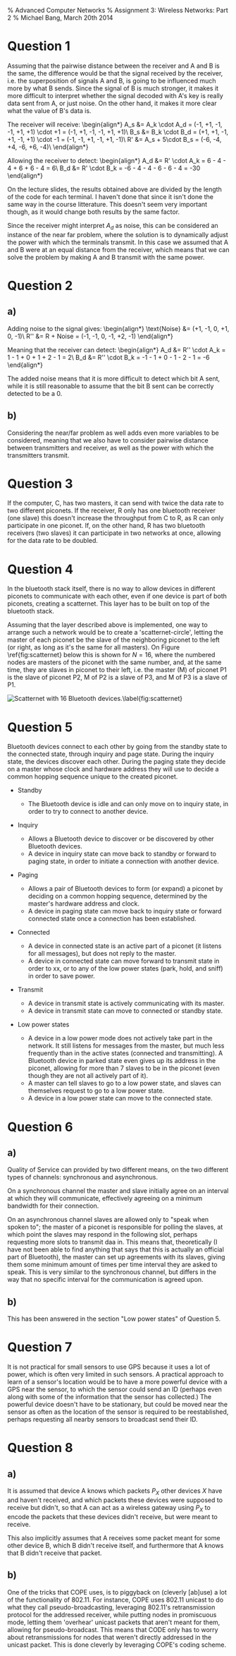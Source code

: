 % Advanced Computer Networks
% Assignment 3: Wireless Networks: Part 2
% Michael Bang, March 20th 2014

Question 1
============
Assuming that the pairwise distance between the receiver and A and B is the same, the difference would be that the signal received by the receiver, i.e. the superposition of signals A and B, is going to be influenced much more by what B sends. Since the signal of B is much stronger, it makes it more difficult to interpret whether the signal decoded with A's key is really data sent from A, or just noise. On the other hand, it makes it more clear what the value of B's data is.

The receiver will receive:
\begin{align*}
    A_s &= A_k \cdot A_d = (-1, +1, -1, -1, +1, +1) \cdot +1 = (-1, +1, -1, -1, +1, +1)\\
    B_s &= B_k \cdot B_d = (+1, +1, -1, +1, -1, +1) \cdot -1 = (-1, -1, +1, -1, +1, -1)\\
     R' &= A_s + 5\cdot B_s = (-6, -4, +4, -6, +6, -4)\\
\end{align*}


Allowing the receiver to detect:
\begin{align*}
    A_d &= R' \cdot A_k = 6 - 4 - 4 + 6 + 6 - 4 = 6\\
    B_d &= R' \cdot B_k = -6 - 4 - 4 - 6 - 6 - 4 = -30
\end{align*}


On the lecture slides, the results obtained above are divided by the length of the code for each terminal. I haven't done that since it isn't done the same way in the course litterature. This doesn't seem very important though, as it would change both results by the same factor.

Since the receiver might interpret $A_d$ as noise, this can be considered an instance of the near far problem, where the solution is to dynamically adjust the power with which the terminals transmit. In this case we assumed that A and B were at an equal distance from the receiver, which means that we can solve the problem by making A and B transmit with the same power.


Question 2
============

a)
----
Adding noise to the signal gives:
\begin{align*}
    \text{Noise} &= (+1, -1, 0, +1, 0, -1)\\
    R'' &= R + Noise = (-1, -1, 0, -1, +2, -1)
\end{align*}

Meaning that the receiver can detect:
\begin{align*}
    A_d &= R'' \cdot A_k = 1 - 1 + 0 + 1 + 2 - 1 = 2\\
    B_d &= R'' \cdot B_k = -1 - 1 + 0 - 1 - 2 - 1 = -6
\end{align*}

The added noise means that it is more difficult to detect which bit A sent, while it is still reasonable to assume that the bit B sent can be correctly detected to be a 0.

b)
----
Considering the near/far problem as well adds even more variables to be considered, meaning that we also have to consider pairwise distance between transmitters and receiver, as well as the power with which the transmitters transmit.

Question 3
============
If the computer, C, has two masters, it can send with twice the data rate to two different piconets. If the receiver, R only has one bluetooth receiver (one slave) this doesn't increase the throughput from C to R, as R can only participate in one piconet. If, on the other hand, R has two bluetooth receivers (two slaves) it can participate in two networks at once, allowing for the data rate to be doubled.


Question 4
============
In the bluetooth stack itself, there is no way to allow devices in different piconets to communicate with each other, even if one device is part of both piconets, creating a scatternet. This layer has to be built on top of the bluetooth stack.

Assuming that the layer described above is implemented, one way to arrange such a network would be to create a 'scatternet-circle', letting the master of each piconet be the slave of the neighboring piconet to the left (or right, as long as it's the same for all masters). On Figure \ref{fig:scatternet} below this is shown for $N=16$, where the numbered nodes are masters of the piconet with the same number, and, at the same time, they are slaves in piconet to their left, i.e. the master (M) of piconet P1 is the slave of piconet P2, M of P2 is a slave of P3, and M of P3 is a slave of P1.

![Scatternet with 16 Bluetooth devices.\label{fig:scatternet}](img/scatternet.jpg)


Question 5
============
Bluetooth devices connect to each other by going from the standby state to the connected state, through inquiry and page state. During the inquiry state, the devices discover each other. During the paging state they decide on a master whose clock and hardware address they will use to decide a common hopping sequence unique to the created piconet.

- Standby
    * The Bluetooth device is idle and can only move on to inquiry state, in order to try to connect to another device.

- Inquiry
    * Allows a Bluetooth device to discover or be discovered by other Bluetooth devices.
    * A device in inquiry state can move back to standby or forward to paging state, in order to initiate a connection with another device.

- Paging
    * Allows a pair of Bluetooth devices to form (or expand) a piconet by deciding on a common hopping sequence, determined by the master's hardware address and clock.
    * A device in paging state can move back to inquiry state or forward connected state once a connection has been established.

- Connected
    * A device in connected state is an active part of a piconet (it listens for all messages), but does not reply to the master.
    * A device in connected state can move forward to transmit state in order to xx, or to any of the low power states (park, hold, and sniff) in order to save power.

- Transmit
    * A device in transmit state is actively communicating with its master.
    * A device in transmit state can move to connected or standby state.


- Low power states
    - A device in a low power mode does not actively take part in the network. It still listens for messages from the master, but much less frequently than in the active states (connected and transmitting). A Bluetooth device in parked state even gives up its address in the piconet, allowing for more than 7 slaves to be in the piconet (even though they are not all actively part of it).
    - A master can tell slaves to go to a low power state, and slaves can themselves request to go to a low power state.
    - A device in a low power state can move to the connected state.


Question 6
============

a)
----
Quality of Service can provided by two different means, on the two different types of channels: synchronous and asynchronous.

On a synchronous channel the master and slave initially agree on an interval at which they will communicate, effectively agreeing on a minimum bandwidth for their connection.

On an asynchronous channel slaves are allowed only to "speak when spoken to"; the master of a piconet is responsible for polling the slaves, at which point the slaves may respond in the following slot, perhaps requesting more slots to transmit daa in. This means that, theoretically (I have not been able to find anything that says that this is actually an official part of Bluetooth), the master can set up agreements with its slaves, giving them some minimum amount of times per time interval they are asked to speak. This is very similar to the synchronous channel, but differs in the way that no specific interval for the communication is agreed upon.


b)
----
This has been answered in the section "Low power states" of Question 5.

Question 7
============
It is not practical for small sensors to use GPS because it uses a lot of power, which is often very limited in such sensors. A practical approach to learn of a sensor's location would be to have a more powerful device with a GPS near the sensor, to which the sensor could send an ID (perhaps even along with some of the information that the sensor has collected.) The powerful device doesn't have to be stationary, but could be moved near the sensor as often as the location of the sensor is required to be reestablished, perhaps requesting all nearby sensors to broadcast send their ID.


Question 8
============

a)
----
It is assumed that device A knows which packets $P_X$ other devices $X$ have and haven't received, and which packets these devices were supposed to receive but didn't, so that A can act as a wireless gateway using $P_X$ to encode the packets that these devices didn't receive, but were meant to receive.

This also implicitly assumes that A receives some packet meant for some other device B, which B didn't receive itself, and furthermore that A knows that B didn't receive that packet.


b)
----
One of the tricks that COPE uses, is to piggyback on (cleverly [ab]use) a lot of the functionality of 802.11. For instance, COPE uses 802.11 unicast to do what they call pseudo-broadcasting, leveraging 802.11's retransmission protocol for the addressed receiver, while putting nodes in promiscuous mode, letting them 'overhear' unicast packets that aren't meant for them, allowing for pseudo-broadcast. This means that CODE only has to worry about retransmissions for nodes that weren't directly addressed in the unicast packet. This is done cleverly by leveraging COPE's coding scheme.